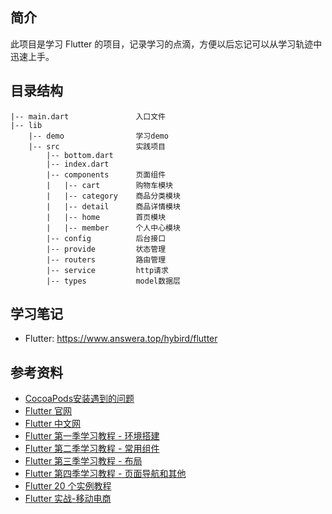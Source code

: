 ## 简介

此项目是学习 Flutter 的项目，记录学习的点滴，方便以后忘记可以从学习轨迹中迅速上手。

## 目录结构

```
|-- main.dart               入口文件
|-- lib                     
    |-- demo                学习demo
    |-- src                 实践项目
        |-- bottom.dart     
        |-- index.dart         
        |-- components      页面组件
        |   |-- cart        购物车模块   
        |   |-- category    商品分类模块   
        |   |-- detail      商品详情模块 
        |   |-- home        首页模块 
        |   |-- member      个人中心模块
        |-- config          后台接口
        |-- provide         状态管理
        |-- routers         路由管理
        |-- service         http请求
        |-- types           model数据层
```

## 学习笔记

- Flutter: https://www.answera.top/hybird/flutter

## 参考资料

- [CocoaPods安装遇到的问题](https://www.meiwen.com.cn/subject/hmjopttx.html)
- [Flutter 官网](https://flutter.dev/docs/get-started/install)
- [Flutter 中文网](https://flutterchina.club/get-started/install/)
- [Flutter 第一季学习教程 - 环境搭建](https://www.jspang.com/detailed?id=41)
- [Flutter 第二季学习教程 - 常用组件](https://www.jspang.com/detailed?id=42)
- [Flutter 第三季学习教程 - 布局](https://www.jspang.com/detailed?id=43)
- [Flutter 第四季学习教程 - 页面导航和其他](https://www.jspang.com/detailed?id=44)
- [Flutter 20 个实例教程 ](https://www.jspang.com/detailed?id=45)
- [Flutter 实战-移动电商 ](https://www.jspang.com/detailed?id=53)
